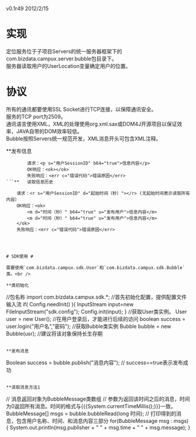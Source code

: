v0.1r49  2012/2/15

# 实现 #

定位服务位于子项目Servers的统一服务器框架下的com.bizdata.campux.server.bubble包目录下。<br />
服务器读取用户的UserLocation变量确定用户的位置。

# 协议 #

所有的通讯都要使用SSL Socket进行TCP连接，以保障通讯安全。<br />
服务的TCP port为2509。<br />
通讯语言使用XML，XML的处理使用org.xml.sax或DOM4J开源项目以保证效率，JAVA自带的DOM效率较低。<br />
Bubble按照Servers统一规范开发，XML消息开头可包含XML注释。


**发布信息
```
		请求：<p s="用户SessionID" b64="true">信息内容</p>
		OK响应：<ok></ok>
		失败响应：<err c="错误代码">错误原因</err>
```**	读取信息历史
```
		请求：<r s="用户SessionID" d="起始时间（秒）"></r> (无起始时间表示读取所有内容）
		OK响应：<ok>
			<m d="时间（秒）" b64="true" u="发布用户">信息内容</m>
			<m d="时间（秒）" b64="true" u="发布用户">信息内容</m>
		</ok>
		失败响应：<err c="错误代码">错误原因</err>
```



# SDK使用 #

需要使用`com.bizdata.campux.sdk.User`和`com.bizdata.campux.sdk.Bubble`类。<br />

**类初始化
```
//包名称
import com.bizdata.campux.sdk.*;
//首先初始化配置，提供配置文件输入流
if( Config.needInit() ){
    InputStream input=new FileInputStream("sdk.config");
    Config.init(input);
}
//获取User类实例。
User user = new User();
//在用户登录后，才能进行后续的访问
boolean success = user.login("用户名","密码");
//获取Bubble类实例
Bubble bubble = new Bubble(usr);
//建议将该对象保持长生存期
```**

**发布消息
```
Boolean success = bubble.publish("消息内容");
// success==true表示发布成功
```**

**读取消息方法1
```
// 消息返回对象为BubbleMessage类数组
// 参数为返回该时间之后的消息，时间为0返回所有消息。时间的格式与{{{System.currentTimeMillis();}}}一致。
BubbleMessage[] msgs = bubble.bubbleRead(long 时间); 
// 打印得到的消息，包含用户名称、时间、和消息内容三部分
for(BubbleMessage msg : msgs){
    System.out.println(msg.publisher + " " + msg.time + " " + msg.message);
}
```**

